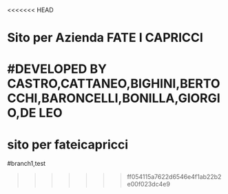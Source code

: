 <<<<<<< HEAD
# Sito per Azienda FATE I CAPRICCI
#DEVELOPED BY CASTRO,CATTANEO,BIGHINI,BERTOCCHI,BARONCELLI,BONILLA,GIORGIO,DE LEO
=======
# sito per fateicapricci
#branch1,test
>>>>>>> ff054115a7622d6546e4f1ab22b2e00f023dc4e9
